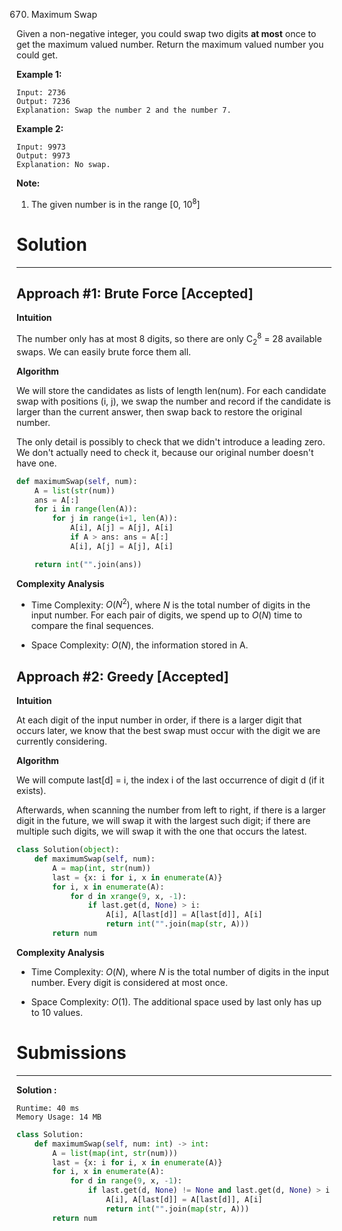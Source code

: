670. Maximum Swap

Given a non-negative integer, you could swap two digits **at most** once to get the maximum valued number. Return the maximum valued number you could get.

**Example 1:**
```
Input: 2736
Output: 7236
Explanation: Swap the number 2 and the number 7.
```
**Example 2:**
```
Input: 9973
Output: 9973
Explanation: No swap.
```
**Note:**

1. The given number is in the range [0, $10^8$]

# Solution
---
## Approach #1: Brute Force [Accepted]
**Intuition**

The number only has at most 8 digits, so there are only $\text{C}_{2}^{8}$ = 28 available swaps. We can easily brute force them all.

**Algorithm**

We will store the candidates as lists of length $\text{len(num)}$. For each candidate swap with positions $\text{(i, j)}$, we swap the number and record if the candidate is larger than the current answer, then swap back to restore the original number.

The only detail is possibly to check that we didn't introduce a leading zero. We don't actually need to check it, because our original number doesn't have one.

```python
def maximumSwap(self, num):
    A = list(str(num))
    ans = A[:]
    for i in range(len(A)):
        for j in range(i+1, len(A)):
            A[i], A[j] = A[j], A[i]
            if A > ans: ans = A[:]
            A[i], A[j] = A[j], A[i]

    return int("".join(ans))
```

**Complexity Analysis**

* Time Complexity: $O(N^2)$, where $N$ is the total number of digits in the input number. For each pair of digits, we spend up to $O(N)$ time to compare the final sequences.

* Space Complexity: $O(N)$, the information stored in $\text{A}$.

## Approach #2: Greedy [Accepted]
**Intuition**

At each digit of the input number in order, if there is a larger digit that occurs later, we know that the best swap must occur with the digit we are currently considering.

**Algorithm**

We will compute $\text{last[d] = i}$, the index $\text{i}$ of the last occurrence of digit $\text{d}$ (if it exists).

Afterwards, when scanning the number from left to right, if there is a larger digit in the future, we will swap it with the largest such digit; if there are multiple such digits, we will swap it with the one that occurs the latest.

```python
class Solution(object):
    def maximumSwap(self, num):
        A = map(int, str(num))
        last = {x: i for i, x in enumerate(A)}
        for i, x in enumerate(A):
            for d in xrange(9, x, -1):
                if last.get(d, None) > i:
                    A[i], A[last[d]] = A[last[d]], A[i]
                    return int("".join(map(str, A)))
        return num
```

**Complexity Analysis**

* Time Complexity: $O(N)$, where $N$ is the total number of digits in the input number. Every digit is considered at most once.

* Space Complexity: $O(1)$. The additional space used by $\text{last}$ only has up to 10 values.

# Submissions
---
**Solution :**
```
Runtime: 40 ms
Memory Usage: 14 MB
```
```python
class Solution:
    def maximumSwap(self, num: int) -> int:
        A = list(map(int, str(num)))
        last = {x: i for i, x in enumerate(A)}
        for i, x in enumerate(A):
            for d in range(9, x, -1):
                if last.get(d, None) != None and last.get(d, None) > i:
                    A[i], A[last[d]] = A[last[d]], A[i]
                    return int("".join(map(str, A)))
        return num
```
